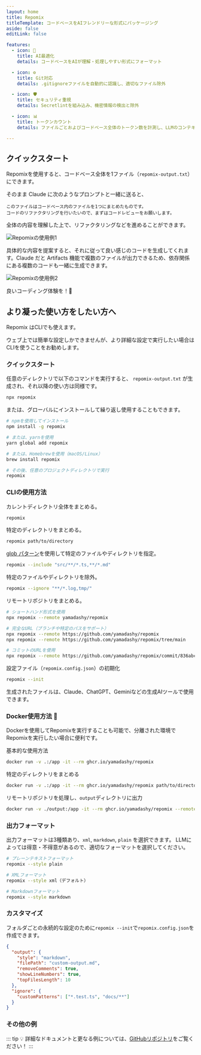 ```yaml
---
layout: home
title: Repomix
titleTemplate: コードベースをAIフレンドリーな形式にパッケージング
aside: false
editLink: false

features:
  - icon: 🤖
    title: AI最適化
    details: コードベースをAIが理解・処理しやすい形式にフォーマット

  - icon: ⚙️
    title: Git対応
    details: .gitignoreファイルを自動的に認識し、適切なファイル除外

  - icon: 🛡️
    title: セキュリティ重視
    details: Secretlintを組み込み、機密情報の検出と除外

  - icon: 📊
    title: トークンカウント
    details: ファイルごとおよびコードベース全体のトークン数を計測し、LLMのコンテキスト制限に対応

---
```


<div class="cli-section">

## クイックスタート

Repomixを使用すると、コードベース全体を1ファイル（`repomix-output.txt`）にできます。

そのまま Claude に次のようなプロンプトと一緒に送ると、

```
このファイルはコードベース内のファイルを1つにまとめたものです。
コードのリファクタリングを行いたいので、まずはコードレビューをお願いします。
```

全体の内容を理解した上で、リファクタリングなどを進めることができます。

![Repomixの使用例1](/images/docs/repomix-file-usage-1.png)

具体的な内容を提案すると、それに従って良い感じのコードを生成してくれます。Claude だと Artifacts 機能で複数のファイルが出力できるため、依存関係にある複数のコードも一緒に生成できます。

![Repomixの使用例2](/images/docs/repomix-file-usage-2.png)

良いコーディング体験を！🚀

## より凝った使い方をしたい方へ

Repomix はCLIでも使えます。

ウェブ上では簡単な設定しかできませんが、より詳細な設定で実行したい場合はCLIを使うことをお勧めします。

### クイックスタート

任意のディレクトリで以下のコマンドを実行すると、 `repomix-output.txt` が生成され、それ以降の使い方は同様です。

```bash
npx repomix
```

または、グローバルにインストールして繰り返し使用することもできます。

```bash
# npmを使用してインストール
npm install -g repomix

# または、yarnを使用
yarn global add repomix

# または、Homebrewを使用（macOS/Linux）
brew install repomix

# その後、任意のプロジェクトディレクトリで実行
repomix
```


### CLIの使用方法

カレントディレクトリ全体をまとめる。

```bash
repomix
```

特定のディレクトリをまとめる。

```bash
repomix path/to/directory
```

[glob パターン](https://github.com/mrmlnc/fast-glob?tab=readme-ov-file#pattern-syntax)を使用して特定のファイルやディレクトリを指定。

```bash
repomix --include "src/**/*.ts,**/*.md"
```

特定のファイルやディレクトリを除外。

```bash
repomix --ignore "**/*.log,tmp/"
```

リモートリポジトリをまとめる。

```bash
# ショートハンド形式を使用
npx repomix --remote yamadashy/repomix

# 完全なURL（ブランチや特定のパスをサポート）
npx repomix --remote https://github.com/yamadashy/repomix
npx repomix --remote https://github.com/yamadashy/repomix/tree/main

# コミットのURLを使用
npx repomix --remote https://github.com/yamadashy/repomix/commit/836abcd7335137228ad77feb28655d85712680f1
```

設定ファイル（`repomix.config.json`）の初期化

```bash
repomix --init
```

生成されたファイルは、Claude、ChatGPT、Geminiなどの生成AIツールで使用できます。

### Docker使用方法 🐳

Dockerを使用してRepomixを実行することも可能で、分離された環境でRepomixを実行したい場合に便利です。

基本的な使用方法

```bash
docker run -v .:/app -it --rm ghcr.io/yamadashy/repomix
```

特定のディレクトリをまとめる
```bash
docker run -v .:/app -it --rm ghcr.io/yamadashy/repomix path/to/directory
```

リモートリポジトリを処理し、`output`ディレクトリに出力

```bash
docker run -v ./output:/app -it --rm ghcr.io/yamadashy/repomix --remote https://github.com/yamadashy/repomix
```

### 出力フォーマット

出力フォーマットは3種類あり、`xml`, `markdown`, `plain` を選択できます。
LLMによっては得意・不得意があるので、適切なフォーマットを選択してください。

```bash
# プレーンテキストフォーマット
repomix --style plain

# XMLフォーマット
repomix --style xml（デフォルト）

# Markdownフォーマット
repomix --style markdown
```

### カスタマイズ

フォルダごとの永続的な設定のために`repomix --init`で`repomix.config.json`を作成できます。

```json
{
  "output": {
    "style": "markdown",
    "filePath": "custom-output.md",
    "removeComments": true,
    "showLineNumbers": true,
    "topFilesLength": 10
  },
  "ignore": {
    "customPatterns": ["*.test.ts", "docs/**"]
  }
}
```

### その他の例
::: tip
💡 詳細なドキュメントと更なる例については、[GitHubリポジトリ](https://github.com/yamadashy/repomix)をご覧ください！
:::

</div>
